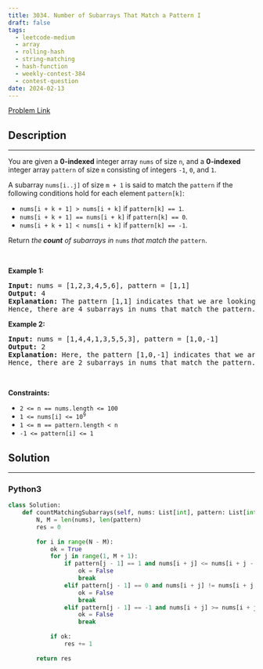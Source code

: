 ```yaml
---
title: 3034. Number of Subarrays That Match a Pattern I
draft: false
tags: 
  - leetcode-medium
  - array
  - rolling-hash
  - string-matching
  - hash-function
  - weekly-contest-384
  - contest-question
date: 2024-02-13
---
```


[Problem Link](https://leetcode.com/problems/number-of-subarrays-that-match-a-pattern-i/)

## Description

---
<p>You are given a <strong>0-indexed</strong> integer array <code>nums</code> of size <code>n</code>, and a <strong>0-indexed</strong> integer array <code>pattern</code> of size <code>m</code> consisting of integers <code>-1</code>, <code>0</code>, and <code>1</code>.</p>

<p>A <span data-keyword="subarray">subarray</span> <code>nums[i..j]</code> of size <code>m + 1</code> is said to match the <code>pattern</code> if the following conditions hold for each element <code>pattern[k]</code>:</p>

<ul>
	<li><code>nums[i + k + 1] &gt; nums[i + k]</code> if <code>pattern[k] == 1</code>.</li>
	<li><code>nums[i + k + 1] == nums[i + k]</code> if <code>pattern[k] == 0</code>.</li>
	<li><code>nums[i + k + 1] &lt; nums[i + k]</code> if <code>pattern[k] == -1</code>.</li>
</ul>

<p>Return <em>the<strong> count</strong> of subarrays in</em> <code>nums</code> <em>that match the</em> <code>pattern</code>.</p>

<p>&nbsp;</p>
<p><strong class="example">Example 1:</strong></p>

<pre>
<strong>Input:</strong> nums = [1,2,3,4,5,6], pattern = [1,1]
<strong>Output:</strong> 4
<strong>Explanation:</strong> The pattern [1,1] indicates that we are looking for strictly increasing subarrays of size 3. In the array nums, the subarrays [1,2,3], [2,3,4], [3,4,5], and [4,5,6] match this pattern.
Hence, there are 4 subarrays in nums that match the pattern.
</pre>

<p><strong class="example">Example 2:</strong></p>

<pre>
<strong>Input:</strong> nums = [1,4,4,1,3,5,5,3], pattern = [1,0,-1]
<strong>Output:</strong> 2
<strong>Explanation: </strong>Here, the pattern [1,0,-1] indicates that we are looking for a sequence where the first number is smaller than the second, the second is equal to the third, and the third is greater than the fourth. In the array nums, the subarrays [1,4,4,1], and [3,5,5,3] match this pattern.
Hence, there are 2 subarrays in nums that match the pattern.
</pre>

<p>&nbsp;</p>
<p><strong>Constraints:</strong></p>

<ul>
	<li><code>2 &lt;= n == nums.length &lt;= 100</code></li>
	<li><code>1 &lt;= nums[i] &lt;= 10<sup>9</sup></code></li>
	<li><code>1 &lt;= m == pattern.length &lt; n</code></li>
	<li><code>-1 &lt;= pattern[i] &lt;= 1</code></li>
</ul>


## Solution

---
### Python3
``` py title='number-of-subarrays-that-match-a-pattern-i'
class Solution:
    def countMatchingSubarrays(self, nums: List[int], pattern: List[int]) -> int:
        N, M = len(nums), len(pattern)
        res = 0
        
        for i in range(N - M):
            ok = True
            for j in range(1, M + 1):
                if pattern[j - 1] == 1 and nums[i + j] <= nums[i + j - 1]:
                    ok = False
                    break
                elif pattern[j - 1] == 0 and nums[i + j] != nums[i + j - 1]:
                    ok = False
                    break
                elif pattern[j - 1] == -1 and nums[i + j] >= nums[i + j - 1]:
                    ok = False
                    break
                
            if ok:
                res += 1
        
        return res
```

